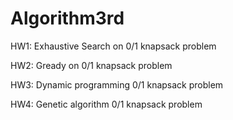 # Algorithm3rd
  HW1: Exhaustive Search on 0/1 knapsack problem
  
  HW2: Gready on 0/1 knapsack problem
  
  HW3: Dynamic programming 0/1 knapsack problem
  
  HW4: Genetic algorithm 0/1 knapsack problem
  
